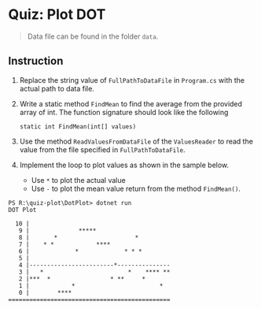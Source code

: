 # Quiz: Plot DOT

> Data file can be found in the folder `data`.

## Instruction

1. Replace the string value of `FullPathToDataFile` in `Program.cs` with the actual path to data file.
2. Write a static method `FindMean` to find the average from the provided array of int. The function signature should look like the following

    ```
    static int FindMean(int[] values)
    ```

3. Use the method `ReadValuesFromDataFile` of the `ValuesReader` to read the value from the file specified in `FullPathToDataFile`.
4. Implement the loop to plot values as shown in the sample below.
    * Use `*` to plot the actual value
    * Use `-` to plot the mean value return from the method `FindMean()`.

```
PS R:\quiz-plot\DotPlot> dotnet run
DOT Plot

  10 |
   9 |              *****
   8 |       *                      *
   7 |    * *            ****
   6 |             *             * * *
   5 |
   4 |------------------------*---------------
   3 |   *                        *    **** **
   2 |***  *                 * **     *
   1 |            *                        *
   0 |        ****
==============================================
```
